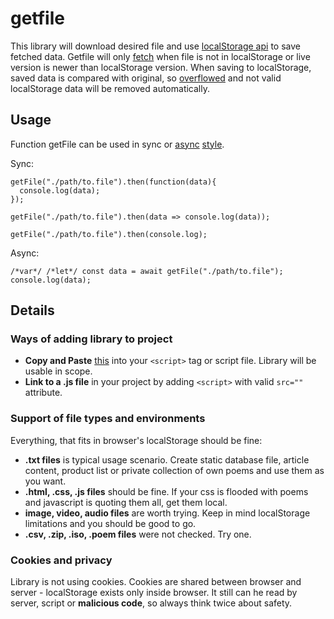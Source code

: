 # getfile

This library will download desired file and use [localStorage api](https://developer.mozilla.org/pl/docs/Web/API/Window/localStorage) to save fetched data.
Getfile will only [fetch](https://developer.mozilla.org/en-US/docs/Web/API/Fetch_API) when file is not in localStorage or live version is newer than localStorage version.
When saving to localStorage, saved data is compared with original, so [overflowed](https://stackoverflow.com/a/14191200/15480072) and not valid localStorage data will be removed automatically.

## Usage
Function getFile can be used in sync or [async](https://developer.mozilla.org/en-US/docs/Web/JavaScript/Reference/Statements/async_function) [style](https://stackoverflow.com/a/2035662/15480072).

Sync:
```
getFile("./path/to.file").then(function(data){
  console.log(data);
});

getFile("./path/to.file").then(data => console.log(data));

getFile("./path/to.file").then(console.log);

```
Async:
```
/*var*/ /*let*/ const data = await getFile("./path/to.file");
console.log(data);
```

## Details

### Ways of adding library to project

- **Copy and Paste** [this](https://raw.githubusercontent.com/grezisek/grezisek-libraries/main/getfile/getfile.js) into your `<script>` tag or script file. Library will be usable in scope.
- **Link to a .js file** in your project by adding `<script>` with valid `src=""` attribute.

### Support of file types and environments

Everything, that fits in browser's localStorage should be fine:

- **.txt files** is typical usage scenario. Create static database file, article content, product list or private collection of own poems and use them as you want.
- **.html, .css, .js files** should be fine. If your css is flooded with poems and javascript is quoting them all[,](https://en.wikipedia.org/wiki/So_What%3F_(Anti-Nowhere_League_song)) get them local.
- **image, video, audio files** are worth trying. Keep in mind localStorage limitations and you should be good to go.
- **.csv, .zip, .iso, .poem files** were not checked. Try one.



### Cookies and privacy

Library is not using cookies. Cookies are shared between browser and server - localStorage exists only inside browser.
It still can he read by server, script or **malicious code**, so always think twice about safety.

